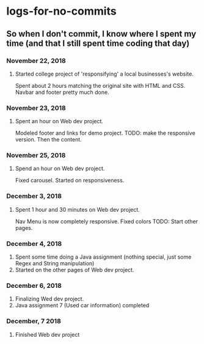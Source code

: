 # logs-for-no-commits
## So when I don't commit, I know where I spent my time (and that I still spent time coding that day)

### November 22, 2018

1. Started college project of 'responsifying' a local businesses's website.

   Spent about 2 hours matching the original site with HTML and CSS. Navbar and footer pretty much done.
   
### November 23, 2018

1. Spent an hour on Web dev project. 

   Modeled footer and links for demo project. TODO: make the responsive version. Then the content.

### November 25, 2018

1. Spend an hour on Web dev project.

   Fixed carousel. Started on responsiveness.

### December 3, 2018

1. Spent 1 hour and 30 minutes on Web dev project.

   Nav Menu is now completely responsive.
   Fixed colors
   TODO: Start other pages.
   
### December 4, 2018

1. Spent some time doing a Java assignment (nothing special, just some Regex and String manipulation)
2. Started on the other pages of Web dev project.

### December 6, 2018

1. Finalizing Wed dev project.
2. Java assignment 7 (Used car information) completed

### December, 7 2018

1. Finished Web dev project

